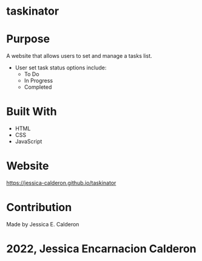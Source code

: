 # taskinator

# Purpose
A website that allows users to set and manage a tasks list. 
* User set task status options include:
    * To Do
    * In Progress
    * Completed

# Built With
* HTML
* CSS
* JavaScript

# Website
https://jessica-calderon.github.io/taskinator

# Contribution
Made by Jessica E. Calderon

# 2022, Jessica Encarnacion Calderon
